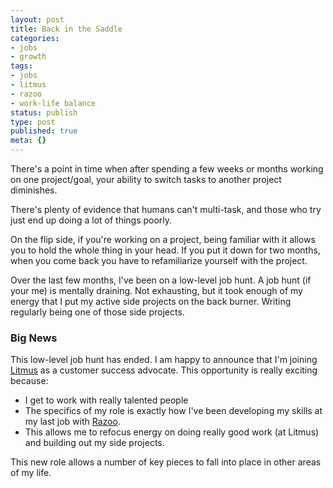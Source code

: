 ```yaml
---
layout: post
title: Back in the Saddle
categories:
- jobs
- growth
tags:
- jobs
- litmus
- razoo
- work-life balance
status: publish
type: post
published: true
meta: {}
---
```


There's a point in time when after spending a few weeks or months working on one project/goal, your ability to switch tasks to another project diminishes.

There's plenty of evidence that humans can't multi-task, and those who try just end up doing a lot of things poorly.

On the flip side, if you're working on a project, being familiar with it allows you to hold the whole thing in your head. If you put it down for two months, when you come back you have to refamiliarize yourself with the project.

Over the last few months, I've been on a low-level job hunt. A job hunt (if your me) is mentally draining. Not exhausting, but it took enough of my energy that I put my active side projects on the back burner. Writing regularly being one of those side projects.

### Big News

This low-level job hunt has ended. I am happy to announce that I'm joining 
[Litmus](https://litmus.com/) as a customer success advocate. This opportunity is really exciting because:

* I get to work with really talented people
* The specifics of my role is 
exactly how I've been developing my skills at my last job with 
[Razoo](http://razoo.com).
* This allows me to refocus energy on doing really good work (at Litmus) and building out my side projects.

This new role allows a number of key pieces to fall into place in other areas of my life.
